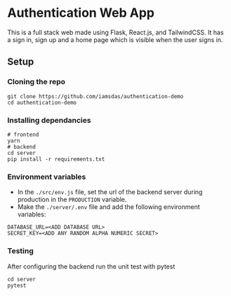 # Authentication Web App
This is a full stack web made using Flask, React.js, and TailwindCSS. It has a sign in, sign up and a home page which is visible when the user signs in.
## Setup
### Cloning the repo
```
git clone https://github.com/iamsdas/authentication-demo
cd authentication-demo
```
### Installing dependancies
```
# frontend
yarn
# backend
cd server
pip install -r requirements.txt
```
### Environment variables
* In the `./src/env.js` file, set the url of the backend server during production in the `PRODUCTION` variable.
* Make the `./server/.env` file and add the following environment variables:
```
DATABASE_URL=<ADD DATABASE URL>
SECRET_KEY=<ADD ANY RANDOM ALPHA NUMERIC SECRET>
```
### Testing
After configuring the backend run the unit test with pytest
```
cd server
pytest
```
